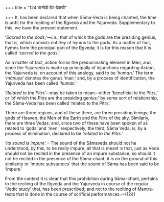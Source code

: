+++
title = "124 ऋग्वेदो देव-दैवत्यो"

+++
It, has been declared that when Sāma-Veda is being chanted, the time is
unfit for the reciting of the Ṛgveda and the Yajurveda. Supplementary to
this, we have the present statement.

‘*Sacred to the pods*;’—*i.e*., that of which the gods are the presiding
genius; that is, which consists entirley of hymns to the gods. As a
matter of fact, hymns form the principal part of the Ṛgveda; it is for
this reason that it is called ‘*sacred to the gods*.’

As a matter of fact, action forms the predominating element in Men; and,
since the Yajurveda is made up principally of injunctions regarding
*Action*, the Yajurveda is, on account of this analogy, said to be
‘*human*.’ The term ‘*mānuṣa*’ denotes the genus ‘man;’ and, by a
process of identification, the Yajurveda has been called ‘*human*.’

‘*Related to the Pitṛs*’—may be taken to mean—either ‘beneficial to the
Pitṛs,’ or ‘of which the Pitṛs are the presiding genius;’ by some sort
of relationship, the Sāma-Veda has been called ‘related to the Pitṛs.’

There are three regions, and of these there, are three presiding beings;
the gods of Heaven, the Men of the Earth and the *Pitṛs* of the sky.
Similarly, there are three Vedas; and, since two of these have been
spoken of as related to ‘gods’ and ‘men,’ respectively, the third, Sāma
Veda, is, by a process of elimination, declared to be ‘*related to the
Pitṛs*.’

‘*Its sound is impure*’.—The sound of the Sāmaveda should not he
understood, by this, to be really impure; all that is meant is that,
just as Veda should not be recited in the presence of an impure
substance, so should it not he recited in the presence of the
Sāma-chant; it is on the ground of this similarity to ‘impure
substances’ that the sound of Sāma has been said to be ‘impure.’

From the context it is clear that this prohibition during Sāma-chant,
pertains to the reciting of the Ṛgveda and the Yajurveda in course of
the regular ‘Vedic study’ that, has been prescribed; and not to the
reciting of Mantra-texts that is done in the course of scrifical
performances.—(124)


